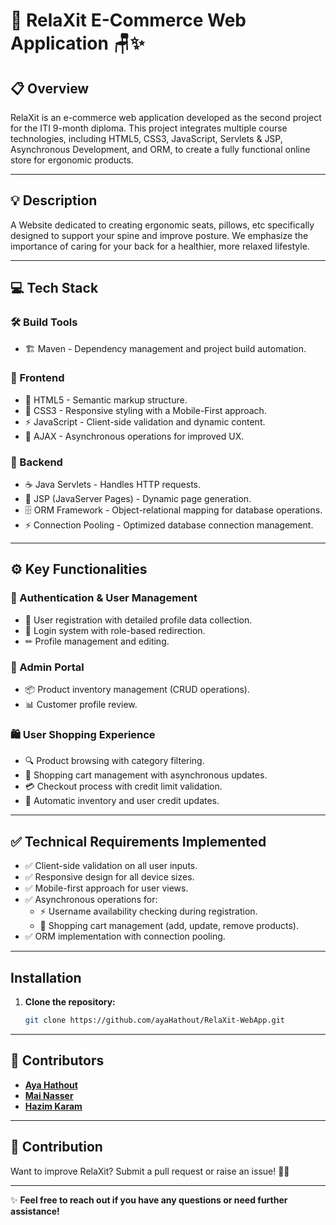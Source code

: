 # 🎉 RelaXit E-Commerce Web Application 🪑✨

## 📋 Overview
RelaXit is an e-commerce web application developed as the second project for the ITI 9-month diploma. This project integrates multiple course technologies, including HTML5, CSS3, JavaScript, Servlets & JSP, Asynchronous Development, and ORM, to create a fully functional online store for ergonomic products.

---

## 💡 Description
A Website dedicated to creating ergonomic seats, pillows, etc specifically designed to support your spine and improve posture. We emphasize the importance of caring for your back for a healthier, more relaxed lifestyle.

---

## 💻 Tech Stack
### 🛠 Build Tools
- 🏗 Maven - Dependency management and project build automation.

### 🎨 Frontend
- 🚀 HTML5 - Semantic markup structure.
- 🎨 CSS3 - Responsive styling with a Mobile-First approach.
- ⚡ JavaScript - Client-side validation and dynamic content.
- 🔄 AJAX - Asynchronous operations for improved UX.

### 🔧 Backend
- ☕ Java Servlets - Handles HTTP requests.
- 📝 JSP (JavaServer Pages) - Dynamic page generation.
- 🗄 ORM Framework - Object-relational mapping for database operations.
- ⚡ Connection Pooling - Optimized database connection management.

---

## ⚙️ Key Functionalities
### 🔑 Authentication & User Management
- 👤 User registration with detailed profile data collection.
- 🔐 Login system with role-based redirection.
- ✏ Profile management and editing.

### 🔧 Admin Portal
- 📦 Product inventory management (CRUD operations).
- 📊 Customer profile review.

### 🛍️ User Shopping Experience
- 🔍 Product browsing with category filtering.
- 🛒 Shopping cart management with asynchronous updates.
- 💳 Checkout process with credit limit validation.
- 🔄 Automatic inventory and user credit updates.

---

## ✅ Technical Requirements Implemented
- ✅ Client-side validation on all user inputs.
- ✅ Responsive design for all device sizes.
- ✅ Mobile-first approach for user views.
- ✅ Asynchronous operations for:
  - ⚡ Username availability checking during registration.
  - 🛒 Shopping cart management (add, update, remove products).
- ✅ ORM implementation with connection pooling.

---

## Installation

1. **Clone the repository:**
   ```bash
   git clone https://github.com/ayaHathout/RelaXit-WebApp.git
   
---

## 🚀 Contributors
- **[Aya Hathout](https://github.com/ayaHathout)**
- **[Mai Nasser](https://github.com/mainasser22)**
- **[Hazim Karam](https://github.com/Hazim-Karam159)**

---

## 🤝 Contribution
Want to improve RelaXit? Submit a pull request or raise an issue! 🚀💡

---

✨ **Feel free to reach out if you have any questions or need further assistance!** 

